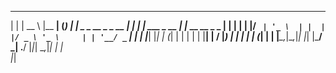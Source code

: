   _                         _____               _______        _ 
 | |                       |  __ \             |__   __|      (_)
 | |    _   _  __ _ _ __   | |  | | ___ _ __      | |_ __ __ _ _ 
 | |   | | | |/ _` | '_ \  | |  | |/ _ \ '_ \     | | '__/ _` | |
 | |___| |_| | (_| | | | | | |__| |  __/ |_) |    | | | | (_| | |
 |______\__,_|\__,_|_| |_| |_____/ \___| .__/     |_|_|  \__,_|_|
                                       | |                       
                                       |_|                       

